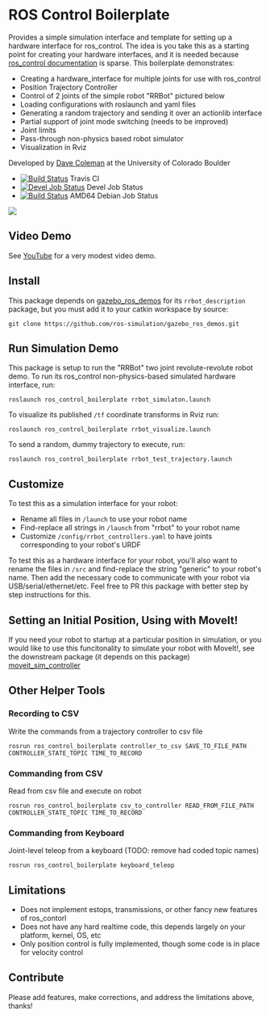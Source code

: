 # ROS Control Boilerplate

Provides a simple simulation interface and template for setting up a hardware interface for ros_control. The idea is you take this as a starting point for creating your hardware interfaces, and it is needed because [ros_control documentation](http://wiki.ros.org/ros_control) is sparse. This boilerplate demonstrates:

 - Creating a hardware_interface for multiple joints for use with ros_control
 - Position Trajectory Controller
 - Control of 2 joints of the simple robot "RRBot" pictured below
 - Loading configurations with roslaunch and yaml files
 - Generating a random trajectory and sending it over an actionlib interface
 - Partial support of joint mode switching (needs to be improved)
 - Joint limits
 - Pass-through non-physics based robot simulator
 - Visualization in Rviz

Developed by [Dave Coleman](http://dav.ee/) at the University of Colorado Boulder

 * [![Build Status](https://travis-ci.org/davetcoleman/ros_control_boilerplate.svg)](https://travis-ci.org/davetcoleman/ros_control_boilerplate) Travis CI
 * [![Devel Job Status](http://jenkins.ros.org/buildStatus/icon?job=devel-indigo-ros-control-boilerplate)](http://jenkins.ros.org/job/devel-indigo-ros_control_boilerplate) Devel Job Status
 * [![Build Status](http://jenkins.ros.org/buildStatus/icon?job=ros-indigo-ros-control-boilerplate_binarydeb_trusty_amd64)](http://jenkins.ros.org/job/ros-indigo-ros-control-boilerplate_binarydeb_trusty_amd64/) AMD64 Debian Job Status

<img src="https://raw.githubusercontent.com/davetcoleman/ros_control_boilerplate/jade-devel/resources/screenshot.png"/>


## Video Demo

See [YouTube](https://www.youtube.com/watch?v=Tpj2tx9uZ-o) for a very modest video demo.

## Install

This package depends on [gazebo_ros_demos](https://github.com/ros-simulation/gazebo_ros_demos) for its ``rrbot_description`` package, but you must add it to your catkin workspace by source:

    git clone https://github.com/ros-simulation/gazebo_ros_demos.git

## Run Simulation Demo

This package is setup to run the "RRBot" two joint revolute-revolute robot demo. To run its ros_control non-physics-based simulated hardware interface, run:

    roslaunch ros_control_boilerplate rrbot_simulaton.launch

To visualize its published ``/tf`` coordinate transforms in Rviz run:

    roslaunch ros_control_boilerplate rrbot_visualize.launch

To send a random, dummy trajectory to execute, run:

    roslaunch ros_control_boilerplate rrbot_test_trajectory.launch

## Customize

To test this as a simulation interface for your robot:

 - Rename all files in ``/launch`` to use your robot name
 - Find-replace all strings in ``/launch`` from "rrbot" to your robot name
 - Customize ``/config/rrbot_controllers.yaml`` to have joints corresponding to your robot's URDF

To test this as a hardware interface for your robot, you'll also want to rename the files in ``/src`` and find-replace the string "generic" to your robot's name. Then add the necessary code to communicate with your robot via USB/serial/ethernet/etc. Feel free to PR this package with better step by step instructions for this.

## Setting an Initial Position, Using with MoveIt!

If you need your robot to startup at a particular position in simulation, or you would like to use this funcitonality to simulate your robot with MoveIt!, see the downstream package (it depends on this package) [moveit_sim_controller](https://github.com/davetcoleman/moveit_sim_controller)

## Other Helper Tools

### Recording to CSV

Write the commands from a trajectory controller to csv file

    rosrun ros_control_boilerplate controller_to_csv SAVE_TO_FILE_PATH CONTROLLER_STATE_TOPIC TIME_TO_RECORD

### Commanding from CSV

Read from csv file and execute on robot

    rosrun ros_control_boilerplate csv_to_controller READ_FROM_FILE_PATH CONTROLLER_STATE_TOPIC TIME_TO_RECORD

### Commanding from Keyboard

Joint-level teleop from a keyboard (TODO: remove had coded topic names)

    rosrun ros_control_boilerplate keyboard_teleop

## Limitations

 - Does not implement estops, transmissions, or other fancy new features of ros_contorl
 - Does not have any hard realtime code, this depends largely on your platform, kernel, OS, etc
 - Only position control is fully implemented, though some code is in place for velocity control

## Contribute

Please add features, make corrections, and address the limitations above, thanks!
